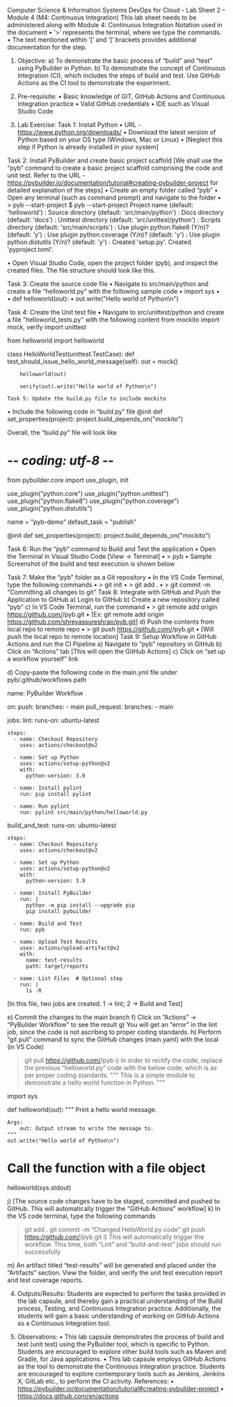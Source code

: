 Computer Science & Information Systems
DevOps for Cloud - Lab Sheet 2 – Module 4
(M4: Continuous Integration)
This lab sheet needs to be administered along with Module 4: Continuous Integration
Notation used in the document
•	‘>’ represents the terminal, where we type the commands.
•	The text mentioned within ‘[‘ and ‘]’ brackets provides additional documentation for the step. 

1.	Objective:
a)	To demonstrate the basic process of “build” and “test” using PyBuilder in Python.
b)	To demonstrate the concept of Continuous Integration (CI), which includes the steps of build and test. Use GitHub Actions as the CI tool to demonstrate the experiment.

2.	Pre-requisite:
•	Basic knowledge of GIT, GitHub Actions and Continuous Integration practice
•	Valid GitHub credentials
•	IDE such as Visual Studio Code

3.	Lab Exercise:
Task 1: Install Python
•	URL - https://www.python.org/downloads/
•	Download the latest version of Python based on your OS type (Windows, Mac or Linux)
•	[Neglect this step if Python is already installed in your system]


Task 2: Install PyBuilder and create basic project scaffold
[We shall use the “pyb” command to create a basic project scaffold comprising the code and unit test. Refer to the URL - https://pybuilder.io/documentation/tutorial#creating-pybuilder-project  for detailed explanation of the steps]
•	 Create an empty folder called “pyb”
•	Open any terminal (such as command prompt) and navigate to the folder
•	> pyb --start-project
$ pyb --start-project 
Project name (default: 'helloworld') : <enter>
Source directory (default: 'src/main/python') : <enter> 
Docs directory (default: 'docs') : <enter> 
Unittest directory (default: 'src/unittest/python') : <enter>
Scripts directory (default: 'src/main/scripts') :  <enter>
Use plugin python.flake8 (Y/n)? (default: 'y') :  <enter>
Use plugin python.coverage (Y/n)? (default: 'y') :  <enter>
Use plugin python.distutils (Y/n)? (default: 'y') :  <enter>
Created 'setup.py'. 
Created 'pyproject.toml'.

•	Open Visual Studio Code, open the project folder (pyb), and inspect the created files. The file structure should look like this.
 


Task 3: Create the source code file
•	Navigate to src/main/python and create a file “helloworld.py” with the following sample code
•	import sys
•	
•	def helloworld(out):
•	out.write("Hello world of Python\n")

Task 4: Create the Unit test file
•	Navigate to src/unittest/python and create a file "helloworld_tests.py" with the following content
from mockito import mock, verify
import unittest

from helloworld import helloworld

class HelloWorldTest(unittest.TestCase):
    def test_should_issue_hello_world_message(self):
        out = mock()

        helloworld(out)

        verify(out).write("Hello world of Python\n")

	Task 5: Update the build.py file to include mockito
•	Include the following code in “build.py” file
@init
def set_properties(project):
    project.build_depends_on("mockito")

Overall, the “build.py” file will look like
#   -*- coding: utf-8 -*-
from pybuilder.core import use_plugin, init

use_plugin("python.core")
use_plugin("python.unittest")
use_plugin("python.flake8")
use_plugin("python.coverage")
use_plugin("python.distutils")

name = "pyb-demo"
default_task = "publish"

@init
def set_properties(project):
    project.build_depends_on("mockito")


Task 6: Run the “pyb” command to Build and Test the application
•	Open the Terminal in Visual Studio Code [View -> Terminal]
•	> pyb
•	Sample Screenshot of the build and test execution is shown below
 
 
Task 7: Make the “pyb” folder as a Git repository
•	In the VS Code Terminal, type the following commands
•	> git init
•	> git add .
•	> git commit -m “Committing all changes to git”
Task 8: Integrate with GitHub and Push the Application to GitHub
a)	Login to GitHub
b)	Create a new repository called “pyb”
c)	In VS Code Terminal, run the command
•	> git remote add origin https://github.com/<username of account owner>/pyb.git
•	[Ex: git remote add origin https://github.com/shreyassureshrao/pyb.git] 
d)	Push the contents from local repo to remote repo
•	> git push https://github.com/<username of account owner>/pyb.git
•	[Will push the local repo to remote location] 
Task 9: Setup Workflow in GitHub Actions and run the CI Pipeline
a)	Navigate to “pyb” repository in GitHub
b)	Click on “Actions” tab [This will open the GitHub Actions]
c)	Click on “set up a workflow yourself” link

 

d)	Copy-paste the following code in the main.yml file under pyb/.github/workflows path

name: PyBuilder Workflow

on:
  push:
    branches:
      - main
  pull_request:
    branches:
      - main

jobs:
  lint:
    runs-on: ubuntu-latest

    steps:
      - name: Checkout Repository
        uses: actions/checkout@v2

      - name: Set up Python
        uses: actions/setup-python@v2
        with:
          python-version: 3.9

      - name: Install pylint
        run: pip install pylint

      - name: Run pylint
        run: pylint src/main/python/helloworld.py

  build_and_test:
    runs-on: ubuntu-latest

    steps:
      - name: Checkout Repository
        uses: actions/checkout@v2

      - name: Set up Python
        uses: actions/setup-python@v2
        with:
          python-version: 3.9
           
      - name: Install PyBuilder
        run: | 
          python -m pip install --upgrade pip
          pip install pybuilder
     
      - name: Build and Test
        run: pyb

      - name: Upload Test Results
        uses: actions/upload-artifact@v2
        with:
          name: test-results
          path: target/reports  

      - name: List Files  # Optional step
        run: |
          ls -R      

[In this file, two jobs are created. 1 -> lint; 2 -> Build and Test]

e)	Commit the changes to the main branch
f)	Click on “Actions” -> “PyBuilder Workflow” to see the result
g)	You will get an “error” in the lint job, since the code is not ascribing to proper coding standards.
h)	Perform “git pull” command to sync the GitHub changes (main.yaml) with the local (in VS Code)
> git pull https://github.com/<account-name>/pyb 
i)	In order to rectify the code, replace the previous “helloworld.py” code with the below code, which is as per proper coding standards.
"""
This is a simple module to demonstrate a hello world function in Python.
"""

import sys

def helloworld(out):
    """
    Print a hello world message.

    Args:
        out: Output stream to write the message to.
    """
    out.write("Hello world of Python\n")

# Call the function with a file object
helloworld(sys.stdout)


j)	[The source code changes have to be staged, committed and pushed to GitHub. This will automatically trigger the “GitHub Actions” workflow]
k)	In the VS code terminal, type the following commands
> git add .
> git commit -m “Changed HelloWorld.py code”
> git push https://github.com/<account-name>/pyb.git
l)	 This will automatically trigger the workflow. This time, both “Lint” and “build-and-test” jobs should run successfully
 
m)	An artifact titled “test-results” will be generated and placed under the “Artifacts” section. View the folder, and verify the unit test execution report and test coverage reports.

 


4.	Outputs/Results:
Students are expected to perform the tasks provided in the lab capsule, and thereby gain a practical understanding of the Build process, Testing, and Continuous Integration practice. Additionally, the students will gain a basic understanding of working on GitHub Actions as a Continuous Integration tool.


5.	Observations:
•	This lab capsule demonstrates the process of build and test (unit test) using the PyBuilder tool, which is specific to Python. Students are encouraged to explore other build tools such as Maven and Gradle, for Java applications. 
•	This lab capsule employs GitHub Actions as the tool to demonstrate the Continuous Integration practice. Students are encouraged to explore contemporary tools such as Jenkins, Jenkins X, GitLab etc., to perform the CI activity. 
References:
•	https://pybuilder.io/documentation/tutorial#creating-pybuilder-project
•	https://docs.github.com/en/actions
